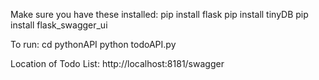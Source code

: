 Make sure you have these installed:
pip install flask
pip install tinyDB
pip install flask_swagger_ui

To run:
cd pythonAPI
python todoAPI.py

Location of Todo List:
http://localhost:8181/swagger